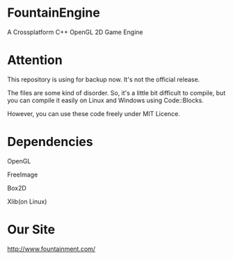 FountainEngine
==============

A Crossplatform C++ OpenGL 2D Game Engine

Attention
=========

This repository is using for backup now. It's not the official release.

The files are some kind of disorder. So, it's a little bit difficult to compile, but you can compile it easily on Linux and Windows using Code::Blocks.

However, you can use these code freely under MIT Licence.

Dependencies
============

OpenGL

FreeImage

Box2D

Xlib(on Linux)

Our Site
========

http://www.fountainment.com/
